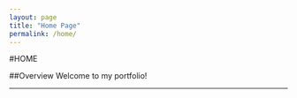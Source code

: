 ```yaml
---
layout: page
title: "Home Page"
permalink: /home/
---
```

#HOME

##Overview
Welcome to my portfolio!

-------------
